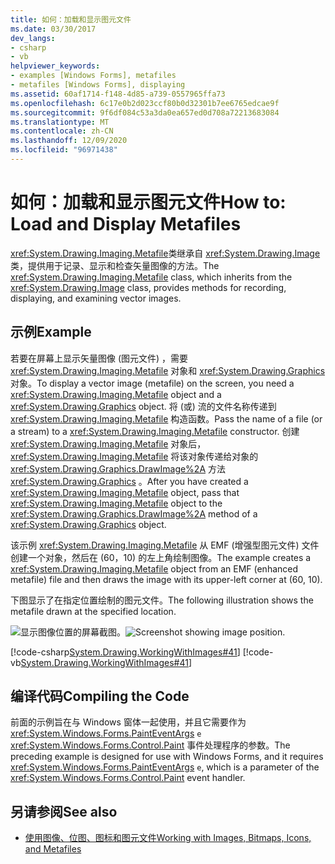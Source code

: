 ```yaml
---
title: 如何：加载和显示图元文件
ms.date: 03/30/2017
dev_langs:
- csharp
- vb
helpviewer_keywords:
- examples [Windows Forms], metafiles
- metafiles [Windows Forms], displaying
ms.assetid: 60af1714-f148-4d85-a739-0557965ffa73
ms.openlocfilehash: 6c17e0b2d023ccf80b0d32301b7ee6765edcae9f
ms.sourcegitcommit: 9f6df084c53a3da0ea657ed0d708a72213683084
ms.translationtype: MT
ms.contentlocale: zh-CN
ms.lasthandoff: 12/09/2020
ms.locfileid: "96971438"
---
```

# <a name="how-to-load-and-display-metafiles"></a><span data-ttu-id="daa36-102">如何：加载和显示图元文件</span><span class="sxs-lookup"><span data-stu-id="daa36-102">How to: Load and Display Metafiles</span></span>
<span data-ttu-id="daa36-103"><xref:System.Drawing.Imaging.Metafile>类继承自 <xref:System.Drawing.Image> 类，提供用于记录、显示和检查矢量图像的方法。</span><span class="sxs-lookup"><span data-stu-id="daa36-103">The <xref:System.Drawing.Imaging.Metafile> class, which inherits from the <xref:System.Drawing.Image> class, provides methods for recording, displaying, and examining vector images.</span></span>  
  
## <a name="example"></a><span data-ttu-id="daa36-104">示例</span><span class="sxs-lookup"><span data-stu-id="daa36-104">Example</span></span>  
 <span data-ttu-id="daa36-105">若要在屏幕上显示矢量图像 (图元文件) ，需要 <xref:System.Drawing.Imaging.Metafile> 对象和 <xref:System.Drawing.Graphics> 对象。</span><span class="sxs-lookup"><span data-stu-id="daa36-105">To display a vector image (metafile) on the screen, you need a <xref:System.Drawing.Imaging.Metafile> object and a <xref:System.Drawing.Graphics> object.</span></span> <span data-ttu-id="daa36-106">将 (或) 流的文件名称传递到 <xref:System.Drawing.Imaging.Metafile> 构造函数。</span><span class="sxs-lookup"><span data-stu-id="daa36-106">Pass the name of a file (or a stream) to a <xref:System.Drawing.Imaging.Metafile> constructor.</span></span> <span data-ttu-id="daa36-107">创建 <xref:System.Drawing.Imaging.Metafile> 对象后， <xref:System.Drawing.Imaging.Metafile> 将该对象传递给对象的 <xref:System.Drawing.Graphics.DrawImage%2A> 方法 <xref:System.Drawing.Graphics> 。</span><span class="sxs-lookup"><span data-stu-id="daa36-107">After you have created a <xref:System.Drawing.Imaging.Metafile> object, pass that <xref:System.Drawing.Imaging.Metafile> object to the <xref:System.Drawing.Graphics.DrawImage%2A> method of a <xref:System.Drawing.Graphics> object.</span></span>  
  
 <span data-ttu-id="daa36-108">该示例 <xref:System.Drawing.Imaging.Metafile> 从 EMF (增强型图元文件) 文件创建一个对象，然后在 (60，10) 的左上角绘制图像。</span><span class="sxs-lookup"><span data-stu-id="daa36-108">The example creates a <xref:System.Drawing.Imaging.Metafile> object from an EMF (enhanced metafile) file and then draws the image with its upper-left corner at (60, 10).</span></span>  
  
 <span data-ttu-id="daa36-109">下图显示了在指定位置绘制的图元文件。</span><span class="sxs-lookup"><span data-stu-id="daa36-109">The following illustration shows the metafile drawn at the specified location.</span></span>  
  
 <span data-ttu-id="daa36-110">![显示图像位置的屏幕截图。](./media/how-to-load-and-display-metafiles/metafile-drawn-specified-location.png "imageposition2")</span><span class="sxs-lookup"><span data-stu-id="daa36-110">![Screenshot showing image position.](./media/how-to-load-and-display-metafiles/metafile-drawn-specified-location.png "imageposition2")</span></span>  
  
 [!code-csharp[System.Drawing.WorkingWithImages#41](~/samples/snippets/csharp/VS_Snippets_Winforms/System.Drawing.WorkingWithImages/CS/Class1.cs#41)]
 [!code-vb[System.Drawing.WorkingWithImages#41](~/samples/snippets/visualbasic/VS_Snippets_Winforms/System.Drawing.WorkingWithImages/VB/Class1.vb#41)]  
  
## <a name="compiling-the-code"></a><span data-ttu-id="daa36-111">编译代码</span><span class="sxs-lookup"><span data-stu-id="daa36-111">Compiling the Code</span></span>  
 <span data-ttu-id="daa36-112">前面的示例旨在与 Windows 窗体一起使用，并且它需要作为 <xref:System.Windows.Forms.PaintEventArgs> `e` <xref:System.Windows.Forms.Control.Paint> 事件处理程序的参数。</span><span class="sxs-lookup"><span data-stu-id="daa36-112">The preceding example is designed for use with Windows Forms, and it requires <xref:System.Windows.Forms.PaintEventArgs> `e`, which is a parameter of the <xref:System.Windows.Forms.Control.Paint> event handler.</span></span>  
  
## <a name="see-also"></a><span data-ttu-id="daa36-113">另请参阅</span><span class="sxs-lookup"><span data-stu-id="daa36-113">See also</span></span>

- [<span data-ttu-id="daa36-114">使用图像、位图、图标和图元文件</span><span class="sxs-lookup"><span data-stu-id="daa36-114">Working with Images, Bitmaps, Icons, and Metafiles</span></span>](working-with-images-bitmaps-icons-and-metafiles.md)
